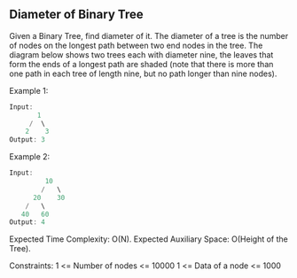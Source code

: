 ## Diameter of Binary Tree

Given a Binary Tree, find diameter of it.
The diameter of a tree is the number of nodes on the longest path between two end nodes in the tree. The diagram below shows two trees each with diameter nine, the leaves that form the ends of a longest path are shaded (note that there is more than one path in each tree of length nine, but no path longer than nine nodes).

Example 1:
```C
Input:
       1
     /  \
    2    3
Output: 3
```

Example 2:
```C
Input:
         10
        /   \
      20    30
    /   \ 
   40   60
Output: 4
```

Expected Time Complexity: O(N).
Expected Auxiliary Space: O(Height of the Tree).

Constraints:
1 <= Number of nodes <= 10000
1 <= Data of a node <= 1000